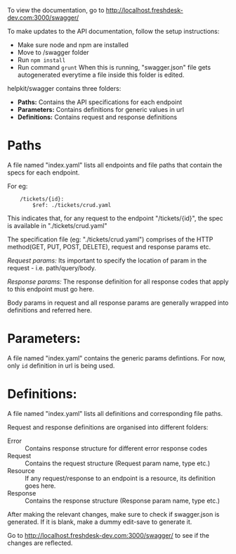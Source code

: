 To view the documentation, go to http://localhost.freshdesk-dev.com:3000/swagger/

To make updates to the API documentation, follow the setup instructions:
- Make sure node and npm are installed
- Move to /swagger folder
- Run `npm install`
- Run command `grunt`
	When this is running, "swagger.json" file gets autogenerated everytime a file inside this folder is edited.

helpkit/swagger contains three folders:
- **Paths:**
	Contains the API specifications for each endpoint
- **Parameters:**
	Contains definitions for generic values in url
- **Definitions:**
	Contains request and response definitions

# Paths
A file named "index.yaml" lists all endpoints and file paths that contain the specs for each endpoint.

For eg: 
```
	/tickets/{id}:
		$ref: ./tickets/crud.yaml
```
This indicates that, for any request to the endpoint "/tickets/{id}", the spec is available in "./tickets/crud.yaml"

The specification file (eg: "./tickets/crud.yaml") comprises of the HTTP method(GET, PUT, POST, DELETE), request and response params etc.

*Request params:*
	Its important to specify the location of param in the request - i.e. path/query/body.

*Response params:*
	The response definition for all response codes that apply to this endpoint must go here.

Body params in request and all response params are generally wrapped into definitions and referred here.

# Parameters:
A file named "index.yaml" contains the generic params defintions. For now, only `id` definition in url is being used.

# Definitions:
A file named "index.yaml" lists all definitions and corresponding file paths.

Request and response definitions are organised into different folders:
<dl>
<dt>Error</dt>
	<dd>Contains response structure for different error response codes</dd>
<dt>Request</dt>
	<dd>Contains the request structure (Request param name, type etc.)</dd>
<dt>Resource</dt>
	<dd>If any request/response to an endpoint is a resource, its definition goes here.</dd>
<dt>Response</dt>
	<dd>Contains the response structure (Response param name, type etc.)</dd>
</dl>
After making the relevant changes, make sure to check if swagger.json is generated. If it is blank, make a dummy edit-save to generate it.

Go to http://localhost.freshdesk-dev.com:3000/swagger/ to see if the changes are reflected.

